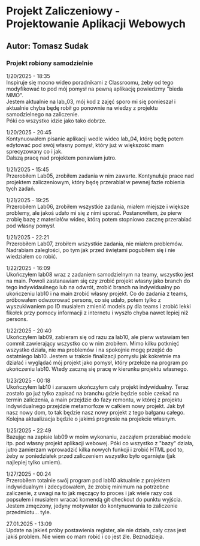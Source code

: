 # Projekt Zaliczeniowy - Projektowanie Aplikacji Webowych

## Autor: Tomasz Sudak

### Projekt robiony samodzielnie

1/20/2025 - 18:35  
Inspiruje się mocno wideo poradnikami z Classroomu, żeby od tego modyfikować to pod mój pomysł na pewną aplikację powiedzmy "bieda MMO".  
Jestem aktualnie na lab_03, mój kod z zajęć sporo mi się pomieszał i aktualnie chyba będę robił go ponownie na wiedzy z projektu samodzielnego na zaliczenie.  
Póki co wszystko idzie jako tako dobrze.

1/20/2025 - 20:45  
Kontynuowałem pisanie aplikacji wedle wideo lab_04, którę będę potem edytować pod swój własny pomysł, który już w większość mam sprecyzowany co i jak.  
Dalszą pracę nad projektem ponawiam jutro.

1/21/2025 - 15:45  
Przerobiłem Lab05, zrobiłem zadania w nim zawarte. Kontynułuje prace nad projektem zaliczeniowym, który będę przerabiał w pewnej fazie robienia tych zadań.

1/21/2025 - 19:25  
Przerobiłem Lab06, zrobiłem wszystkie zadania, miałem miejsze i większe problemy, ale jakoś udało mi się z nimi uporać. Postanowiłem, że pierw zrobię bazę z materiałów wideo, którą potem stopniowo zacznę przerabiać pod własny pomysł.

1/21/2025 - 22:21  
Przerobiłem Lab07, zrobiłem wszystkie zadania, nie miałem problemów. Nadrabiam zaległości, po tym jak przed świętami pogubiłem się i nie wiedziałem co robić.

1/22/2025 - 16:09  
Ukończyłem lab08 wraz z zadaniem samodzielnym na teamy, wszystko jest na main. Powoli zastanawiam się czy zrobić projekt własny jako branch do tego indywidaulnego lub na odwrót, zrobić branch na indywidualny po ukończeniu lab10 i na main zrobić własny projekt. Co do zadania z teams, próbowałem odwzorować persons, co się udało, potem tylko z wyszukiwaniem po ID musiałem zmienić models.py dla teams i zrobić lekki fikołek przy pomocy informacji z internetu i wyszło chyba nawet lepiej niż persons.

1/22/2025 - 20:40  
Ukończyłem lab09, zabieram się od razu za lab10, ale pierw wstawiam ten commit zawierający wszystko co w nim zrobiłem. Mimo kilku potknięć wszystko działa, nie ma problemów i na spokojnie mogę przejść do ostatniego lab10. Jestem w trakcie finalizacji pomysłu jak kokretnie ma działać i wyglądać mój projekt jako pomysł, który przełoże na program po ukończeniu lab10. Wtedy zaczną się pracę w kierunku projektu własnego.

1/23/2025 - 00:18  
Ukończyłem lab10 i zarazem ukończyłem cały projekt indywidualny. Teraz zostało go już tylko zapisać na branchu gdzie będzie sobie czekać na termin zaliczenia, a main przejdzie do fazy remontu, w której z projektu indywidualnego przejdzie metamorfoze w całkiem nowy projekt. Jak był nasz nowy dom, to tak będzie nasz nowy projekt z tego bałganu całego. Kolejna aktualizacja będzie o jakimś progresie na projekcie własnym.

1/25/2025 - 22:49  
Bazując na zapisie lab09 w moim wykonaniu, zacząłem przerabiać modele itp. pod własny projekt aplikacji webowej. Póki co wszystko z "bazy" działa, jutro zamierzam wprowadzić kilka nowych funkcji i zrobić HTML pod to, żeby w poniedziałek przed zaliczeniem wszystko było ogarnięte (jak najlepiej tylko umiem).

1/27/2025 - 00:24  
Przerobiłem totalnie swój program pod lab10 aktualnie z projektem indywidualnym i zdecydowałem, że zrobię minimum na potrzebne zaliczenie, z uwagi na to jak męczący to proces i jak wiele razy coś popsułem i musiałem wracać komendą git checkout do punktu wyjścia. Jestem zmęczony, jedyny motywator do kontynuowania to zaliczenie przedmiotu... tyle.
  
27.01.2025 - 13:09  
Update na jakieś próby postawienia register, ale nie działa, cały czas jest jakiś problem. Nie wiem co mam robić i co jest źle. Beznadzieja.  
